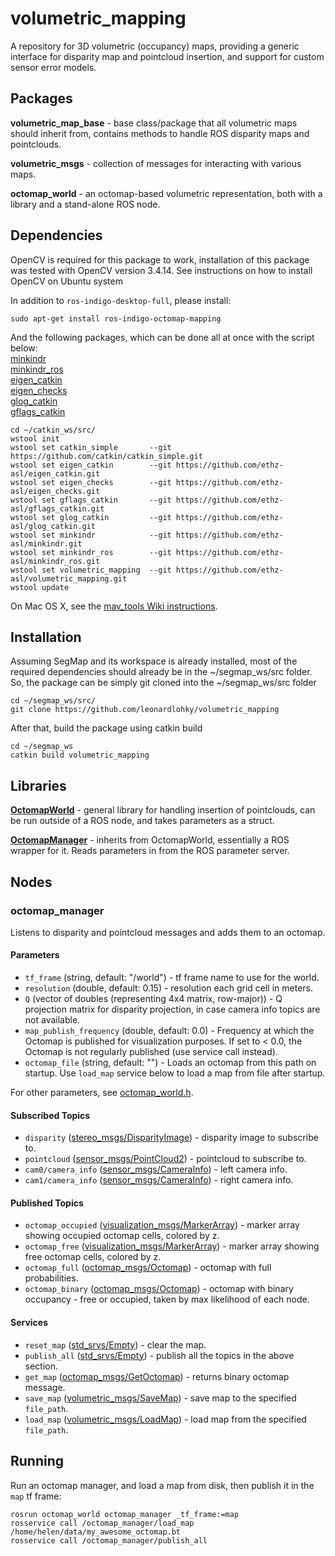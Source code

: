 # volumetric_mapping
A repository for 3D volumetric (occupancy) maps, providing a generic interface for disparity map and pointcloud insertion, and support for custom sensor error models.

## Packages
**volumetric_map_base** - base class/package that all volumetric maps should inherit from, contains methods to handle ROS disparity maps and pointclouds.

**volumetric_msgs** - collection of messages for interacting with various maps.

**octomap_world** - an octomap-based volumetric representation, both with a library and a stand-alone ROS node.

## Dependencies
OpenCV is required for this package to work, installation of this package was tested with OpenCV version 3.4.14. See instructions on how to install OpenCV on Ubuntu system

In addition to `ros-indigo-desktop-full`, please install:
```
sudo apt-get install ros-indigo-octomap-mapping
```

And the following packages, which can be done all at once with the script below:  
[minkindr](https://github.com/ethz-asl/minkindr)  
[minkindr_ros](https://github.com/ethz-asl/minkindr_ros)  
[eigen_catkin](https://github.com/ethz-asl/eigen_catkin)  
[eigen_checks](https://github.com/ethz-asl/eigen_checks)  
[glog_catkin](https://github.com/ethz-asl/glog_catkin)  
[gflags_catkin](https://github.com/ethz-asl/gflags_catkin)  

```
cd ~/catkin_ws/src/
wstool init
wstool set catkin_simple       --git https://github.com/catkin/catkin_simple.git
wstool set eigen_catkin        --git https://github.com/ethz-asl/eigen_catkin.git
wstool set eigen_checks        --git https://github.com/ethz-asl/eigen_checks.git
wstool set gflags_catkin       --git https://github.com/ethz-asl/gflags_catkin.git
wstool set glog_catkin         --git https://github.com/ethz-asl/glog_catkin.git
wstool set minkindr            --git https://github.com/ethz-asl/minkindr.git
wstool set minkindr_ros        --git https://github.com/ethz-asl/minkindr_ros.git
wstool set volumetric_mapping  --git https://github.com/ethz-asl/volumetric_mapping.git
wstool update
```

On Mac OS X, see the [mav_tools Wiki instructions](https://github.com/ethz-asl/mav_tools/wiki/Install-the-ASL-MAV-framework#install-extra-stock-ros-packages-octomap-ompl-etc).

## Installation
Assuming SegMap and its workspace is already installed, most of the required dependencies should already be in the ~/segmap_ws/src folder. So, the package can be simply git cloned into the ~/segmap_ws/src folder
```
cd ~/segmap_ws/src/
git clone https://github.com/leonardlohky/volumetric_mapping
```

After that, build the package using catkin build
```
cd ~/segmap_ws
catkin build volumetric_mapping
```

## Libraries
**[OctomapWorld](https://github.com/ethz-asl/volumetric_mapping/blob/master/octomap_world/include/octomap_world/octomap_world.h)** - general library for handling insertion of pointclouds, can be run outside of a ROS node, and takes parameters as a struct.

**[OctomapManager](https://github.com/ethz-asl/volumetric_mapping/blob/master/octomap_world/include/octomap_world/octomap_manager.h)** - inherits from OctomapWorld, essentially a ROS wrapper for it. Reads parameters in from the ROS parameter server.

## Nodes
### octomap_manager
Listens to disparity and pointcloud messages and adds them to an octomap.

#### Parameters
* `tf_frame` (string, default: "/world") - tf frame name to use for the world.
* `resolution` (double, default: 0.15) - resolution each grid cell in meters.
* `Q` (vector of doubles (representing 4x4 matrix, row-major)) - Q projection matrix for disparity projection, in case camera info topics are not available.
* `map_publish_frequency` (double, default: 0.0) - Frequency at which the Octomap is published for visualization purposes. If set to < 0.0, the Octomap is not regularly published (use service call instead).
* `octomap_file` (string, default: "") - Loads an octomap from this path on startup. Use `load_map` service below to load a map from file after startup.

For other parameters, see [octomap_world.h](https://github.com/ethz-asl/volumetric_mapping/blob/master/octomap_world/include/octomap_world/octomap_world.h#L16-L24).

#### Subscribed Topics
* `disparity` ([stereo_msgs/DisparityImage]) - disparity image to subscribe to.
* `pointcloud` ([sensor_msgs/PointCloud2]) - pointcloud to subscribe to.
* `cam0/camera_info` ([sensor_msgs/CameraInfo]) - left camera info.
* `cam1/camera_info` ([sensor_msgs/CameraInfo]) - right camera info.

#### Published Topics
* `octomap_occupied` ([visualization_msgs/MarkerArray]) - marker array showing occupied octomap cells, colored by z.
* `octomap_free` ([visualization_msgs/MarkerArray]) - marker array showing free octomap cells, colored by z.
* `octomap_full` ([octomap_msgs/Octomap]) - octomap with full probabilities.
* `octomap_binary` ([octomap_msgs/Octomap]) - octomap with binary occupancy - free or occupied, taken by max likelihood of each node.

#### Services
* `reset_map` ([std_srvs/Empty]) - clear the map.
* `publish_all` ([std_srvs/Empty]) - publish all the topics in the above section.
* `get_map` ([octomap_msgs/GetOctomap]) - returns binary octomap message.
* `save_map` ([volumetric_msgs/SaveMap]) - save map to the specified `file_path`.
* `load_map` ([volumetric_msgs/LoadMap]) - load map from the specified `file_path`.

## Running
Run an octomap manager, and load a map from disk, then publish it in the `map` tf frame:

```
rosrun octomap_world octomap_manager _tf_frame:=map
rosservice call /octomap_manager/load_map /home/helen/data/my_awesome_octomap.bt
rosservice call /octomap_manager/publish_all
```

[std_srvs/Empty]: http://docs.ros.org/indigo/api/std_srvs/html/srv/Empty.html
[sensor_msgs/PointCloud2]: http://docs.ros.org/api/sensor_msgs/html/msg/PointCloud2.html
[stereo_msgs/DisparityImage]: http://docs.ros.org/api/stereo_msgs/html/msg/DisparityImage.html
[sensor_msgs/CameraInfo]: http://docs.ros.org/api/sensor_msgs/html/msg/CameraInfo.html
[octomap_msgs/Octomap]: http://docs.ros.org/indigo/api/octomap_msgs/html/msg/Octomap.html
[octomap_msgs/GetOctomap]: http://docs.ros.org/indigo/api/octomap_msgs/html/srv/GetOctomap.html
[visualization_msgs/MarkerArray]: http://docs.ros.org/api/visualization_msgs/html/msg/MarkerArray.html
[volumetric_msgs/LoadMap]: https://github.com/ethz-asl/volumetric_mapping/blob/master/volumetric_msgs/srv/LoadMap.srv
[volumetric_msgs/SaveMap]: https://github.com/ethz-asl/volumetric_mapping/blob/master/volumetric_msgs/srv/SaveMap.srv
